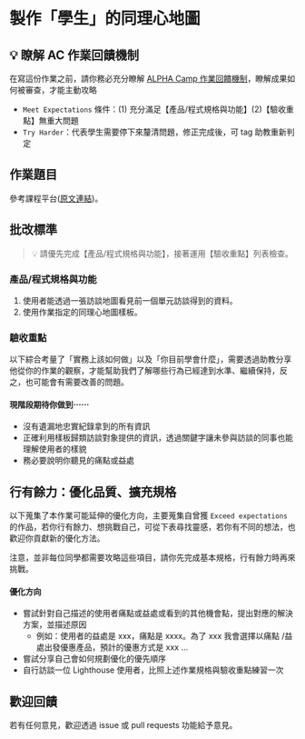 # 製作「學生」的同理心地圖

## 💡 瞭解 AC 作業回饋機制

在寫這份作業之前，請你務必充分瞭解 <a href="https://github.com/ALPHACamp/web-grading-rubic" target="_blank">ALPHA Camp 作業回饋機制</a>，瞭解成果如何被審查，才能主動攻略

- `Meet Expectations` 條件：(1) 充分滿足【產品/程式規格與功能】(2)【驗收重點】無重大問題
- `Try Harder`：代表學生需要停下來釐清問題，修正完成後，可 tag 助教重新判定

## 作業題目

參考課程平台([原文連結](https://lighthouse.alphacamp.co/courses/42/assignments/1145))。

## 批改標準

> 💡  請優先完成【產品/程式規格與功能】，接著運用【驗收重點】列表檢查。

### 產品/程式規格與功能

1. 使用者能透過一張訪談地圖看見前一個單元訪談得到的資料。
2. 使用作業指定的同理心地圖樣板。


### 驗收重點

以下綜合考量了「實務上該如何做」以及「你目前學會什麼」，需要透過助教分享他從你的作業的觀察，才能幫助我們了解哪些行為已經達到水準、繼續保持，反之，也可能會有需要改善的問題。

#### 現階段期待你做到⋯⋯
- 沒有遺漏地忠實紀錄拿到的所有資訊
- 正確利用樣板歸類訪談對象提供的資訊，透過關鍵字讓未參與訪談的同事也能理解使用者的樣貌
- 務必要說明你聽見的痛點或益處

## 行有餘力：優化品質、擴充規格

以下蒐集了本作業可能延伸的優化方向，主要蒐集自曾獲 `Exceed expectations` 的作品，若你行有餘力、想挑戰自己，可從下表尋找靈感，若你有不同的想法，也歡迎你貢獻新的優化方法。

注意，並非每位同學都需要攻略這些項目，請你先完成基本規格，行有餘力時再來挑戰。

#### 優化方向
- 嘗試針對自己描述的使用者痛點或益處或看到的其他機會點，提出對應的解決方案，並描述原因
  - 例如：使用者的益處是 xxx，痛點是 xxxx。為了 xxx 我會選擇以痛點 /益處出發優惠產品，預計的優惠方式是 xxx ...
- 嘗試分享自己會如何規劃優化的優先順序
- 自行訪談一位 Lighthouse 使用者，比照上述作業規格與驗收重點練習一次

## 歡迎回饋

若有任何意見，歡迎透過 issue 或 pull requests 功能給予意見。
